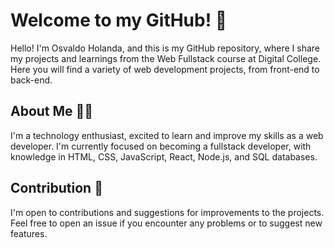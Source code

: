 # Welcome to my GitHub! 👋

Hello! I'm Osvaldo Holanda, and this is my GitHub repository, where I share my projects and learnings from the Web Fullstack course at Digital College. Here you will find a variety of web development projects, from front-end to back-end.

## About Me 🧑‍💻

I'm a technology enthusiast, excited to learn and improve my skills as a web developer. I'm currently focused on becoming a fullstack developer, with knowledge in HTML, CSS, JavaScript, React, Node.js, and SQL databases.

## Contribution 🤝

I'm open to contributions and suggestions for improvements to the projects. Feel free to open an issue if you encounter any problems or to suggest new features.

<!--
**osvaldolimah/osvaldolimah** is a ✨ _special_ ✨ repository because its `README.md` (this file) appears on your GitHub profile.

Here are some ideas to get you started:

- 🔭 I’m currently working on ...
- 🌱 I’m currently learning ...
- 👯 I’m looking to collaborate on ...
- 🤔 I’m looking for help with ...
- 💬 Ask me about ...
- 📫 How to reach me: ...
- 😄 Pronouns: ...
- ⚡ Fun fact: ...
-->
